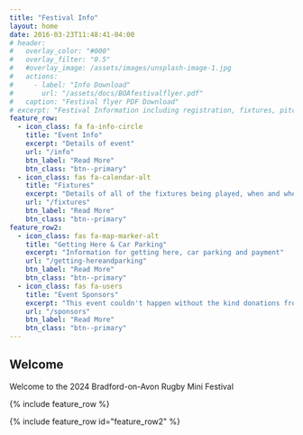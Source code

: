 ```yaml
---
title: "Festival Info"
layout: home
date: 2016-03-23T11:48:41-04:00
# header:
#   overlay_color: "#000"
#   overlay_filter: "0.5"
#   #overlay_image: /assets/images/unsplash-image-1.jpg
#   actions:
#     - label: "Info Download"
#       url: "/assets/docs/BOAfestivalflyer.pdf"
#   caption: "Festival flyer PDF Download"
# excerpt: "Festival Information including registration, fixtures, pitch locations, car parking and much more..."
feature_row:
  - icon_class: fa fa-info-circle
    title: "Event Info"
    excerpt: "Details of event"
    url: "/info"
    btn_label: "Read More"
    btn_class: "btn--primary"
  - icon_class: fas fa-calendar-alt
    title: "Fixtures"
    excerpt: "Details of all of the fixtures being played, when and where..."
    url: "/fixtures"
    btn_label: "Read More"
    btn_class: "btn--primary"  
feature_row2:
  - icon_class: fas fa-map-marker-alt
    title: "Getting Here & Car Parking"
    excerpt: "Information for getting here, car parking and payment"
    url: "/getting-hereandparking"
    btn_label: "Read More"
    btn_class: "btn--primary"
  - icon_class: fas fa-users
    title: "Event Sponsors"
    excerpt: "This event couldn't happen without the kind donations from our sponsors"
    url: "/sponsors"
    btn_label: "Read More"
    btn_class: "btn--primary"
---
```


## Welcome
Welcome to the 2024 Bradford-on-Avon Rugby Mini Festival

{% include feature_row %}

{% include feature_row id="feature_row2" %}
